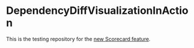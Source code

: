 # DependencyDiffVisualizationInAction
This is the testing repository for the [new Scorecard feature](https://github.com/ossf/scorecard/issues/2008).
